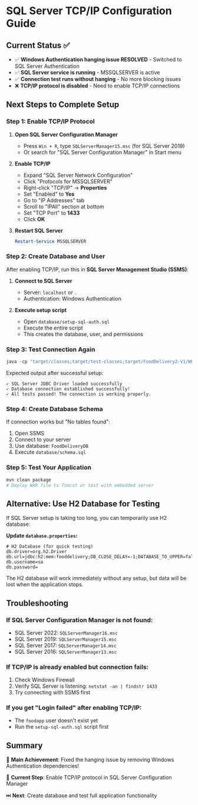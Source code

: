 # SQL Server TCP/IP Configuration Guide

## Current Status ✅
- ✅ **Windows Authentication hanging issue RESOLVED** - Switched to SQL Server Authentication
- ✅ **SQL Server service is running** - MSSQLSERVER is active
- ✅ **Connection test runs without hanging** - No more blocking issues
- ❌ **TCP/IP protocol is disabled** - Need to enable TCP/IP connections

## Next Steps to Complete Setup

### Step 1: Enable TCP/IP Protocol
1. **Open SQL Server Configuration Manager**
   - Press `Win + R`, type `SQLServerManager15.msc` (for SQL Server 2019)
   - Or search for "SQL Server Configuration Manager" in Start menu

2. **Enable TCP/IP**
   - Expand "SQL Server Network Configuration"
   - Click "Protocols for MSSQLSERVER"
   - Right-click "TCP/IP" → **Properties**
   - Set "Enabled" to **Yes**
   - Go to "IP Addresses" tab
   - Scroll to "IPAll" section at bottom
   - Set "TCP Port" to **1433**
   - Click **OK**

3. **Restart SQL Server**
   ```powershell
   Restart-Service MSSQLSERVER
   ```

### Step 2: Create Database and User
After enabling TCP/IP, run this in **SQL Server Management Studio (SSMS)**:

1. **Connect to SQL Server**
   - Server: `localhost` or `.`  
   - Authentication: Windows Authentication

2. **Execute setup script**
   - Open `database/setup-sql-auth.sql`
   - Execute the entire script
   - This creates the database, user, and permissions

### Step 3: Test Connection Again
```powershell
java -cp "target/classes;target/test-classes;target/FoodDelivery2-V1/WEB-INF/lib/*" com.uef.food.test.SQLServerAuthTest
```

Expected output after successful setup:
```
✓ SQL Server JDBC Driver loaded successfully
✓ Database connection established successfully!
✓ All tests passed! The connection is working properly.
```

### Step 4: Create Database Schema
If connection works but "No tables found":
1. Open SSMS
2. Connect to your server
3. Use database: `FoodDeliveryDB`
4. Execute `database/schema.sql`

### Step 5: Test Your Application
```powershell
mvn clean package
# Deploy WAR file to Tomcat or test with embedded server
```

## Alternative: Use H2 Database for Testing

If SQL Server setup is taking too long, you can temporarily use H2 database:

**Update `database.properties`:**
```properties
# H2 Database (for quick testing)
db.driver=org.h2.Driver
db.url=jdbc:h2:mem:fooddelivery;DB_CLOSE_DELAY=-1;DATABASE_TO_UPPER=false
db.username=sa
db.password=
```

The H2 database will work immediately without any setup, but data will be lost when the application stops.

## Troubleshooting

### If SQL Server Configuration Manager is not found:
- SQL Server 2022: `SQLServerManager16.msc`
- SQL Server 2019: `SQLServerManager15.msc`
- SQL Server 2017: `SQLServerManager14.msc`
- SQL Server 2016: `SQLServerManager13.msc`

### If TCP/IP is already enabled but connection fails:
1. Check Windows Firewall
2. Verify SQL Server is listening: `netstat -an | findstr 1433`
3. Try connecting with SSMS first

### If you get "Login failed" after enabling TCP/IP:
- The `foodapp` user doesn't exist yet
- Run the `setup-sql-auth.sql` script first

## Summary
🎯 **Main Achievement**: Fixed the hanging issue by removing Windows Authentication dependencies!

🔄 **Current Step**: Enable TCP/IP protocol in SQL Server Configuration Manager

⏭️ **Next**: Create database and test full application functionality
